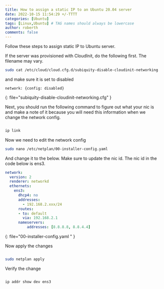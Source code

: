 ```yaml
---
title: How to assign a static IP to an Ubuntu 20.04 server
date: 2022-10-15 11:54:29 +/-TTTT
categories: [Ubuntu]
tags: [Linux,Ubuntu] # TAG names should always be lowercase
author: roberth
comments: false
---
```


Follow these steps to assign static IP to Ubuntu server.

If the server was provisioned with CloudInit, do the following first. The filename may vary.

```sh
sudo cat /etc/cloud/cloud.cfg.d/subiquity-disable-cloudinit-networking.cfg
```

and make sure it is set to disabled

```sh≠
network: {config: disabled}
```
{: file="subiquity-disable-cloudinit-networking.cfg" }

Next, you should run the following command to figure out what your nic is and make a note of it because you will need this information when we change the network config.

```sh

ip link

```

Now we need to edit the network config

```sh
sudo nano /etc/netplan/00-installer-config.yaml
```

And change it to the below. Make sure to update the nic id. The nic id in the code below is ens3.

```yaml
network:
  version: 2
  renderer: networkd
  ethernets:
    ens3:
      dhcp4: no
      addresses:
        - 192.168.2.xxx/24
      routes: 
      - to: default
        via: 192.168.2.1
      nameservers:
          addresses: [8.8.8.8, 8.8.4.4]
```
{: file="00-installer-config.yaml  " }

Now apply the changes

```sh

sudo netplan apply

```

Verify the change

```sh

ip addr show dev ens3

```